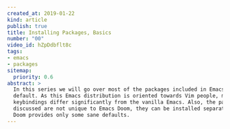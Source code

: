 ```yaml
---
created_at: 2019-01-22
kind: article
publish: true
title: Installing Packages, Basics
number: "00"
video_id: hZpDdbflt8c
tags:
- emacs 
- packages 
sitemap:
  priority: 0.6
abstract: >
  In this series we will go over most of the packages included in Emacs Doom by
  default. As this Emacs distribution is oriented towards Vim people, most of the
  keybindings differ significantly from the vanilla Emacs. Also, the packages
  discussed are not unique to Emacs Doom, they can be installed separately; Emacs
  Doom provides only some sane defaults.
---
```

